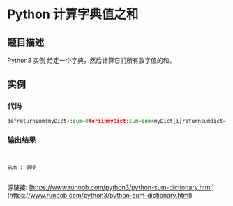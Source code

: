 # Python 计算字典值之和

## 题目描述
Python3 实例
给定一个字典，然后计算它们所有数字值的和。

## 实例
### 代码
```python
defreturnSum(myDict):sum=0foriinmyDict:sum=sum+myDict[i]returnsumdict= {'a':100,'b':200,'c':300}print("Sum :",returnSum(dict))
```
### 输出结果
```

Sum : 600

```
源链接: [https://www.runoob.com/python3/python-sum-dictionary.html](https://www.runoob.com/python3/python-sum-dictionary.html)